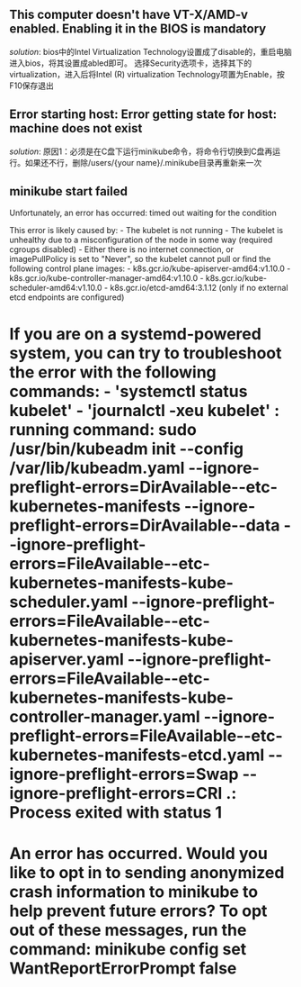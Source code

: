 ## This computer doesn't have VT-X/AMD-v enabled. Enabling it in the BIOS is mandatory
*solution*: 
bios中的Intel Virtualization Technology设置成了disable的，重启电脑进入bios，将其设置成abled即可。
选择Security选项卡，选择其下的virtualization，进入后将Intel (R) virtualization Technology项置为Enable，按F10保存退出

## Error starting host: Error getting state for host: machine does not exist
*solution*:
原因1：必须是在C盘下运行minikube命令，将命令行切换到C盘再运行。如果还不行，删除/users/{your name}/.minikube目录再重新来一次

## minikube start failed
Unfortunately, an error has occurred:
        timed out waiting for the condition

This error is likely caused by:
        - The kubelet is not running
        - The kubelet is unhealthy due to a misconfiguration of the node in some way (required cgroups disabled)
        - Either there is no internet connection, or imagePullPolicy is set to "Never",
          so the kubelet cannot pull or find the following control plane images:
                - k8s.gcr.io/kube-apiserver-amd64:v1.10.0
                - k8s.gcr.io/kube-controller-manager-amd64:v1.10.0
                - k8s.gcr.io/kube-scheduler-amd64:v1.10.0
                - k8s.gcr.io/etcd-amd64:3.1.12 (only if no external etcd endpoints are configured)

If you are on a systemd-powered system, you can try to troubleshoot the error with the following commands:
        - 'systemctl status kubelet'
        - 'journalctl -xeu kubelet'
                                         : running command: sudo /usr/bin/kubeadm init --config /var/lib/kubeadm.yaml --ignore-preflight-errors=DirAvailable--etc-kubernetes-manifests --ignore-preflight-errors=DirAvailable--data --ignore-preflight-errors=FileAvailable--etc-kubernetes-manifests-kube-scheduler.yaml --ignore-preflight-errors=FileAvailable--etc-kubernetes-manifests-kube-apiserver.yaml --ignore-preflight-errors=FileAvailable--etc-kubernetes-manifests-kube-controller-manager.yaml --ignore-preflight-errors=FileAvailable--etc-kubernetes-manifests-etcd.yaml --ignore-preflight-errors=Swap --ignore-preflight-errors=CRI
.: Process exited with status 1
================================================================================
An error has occurred. Would you like to opt in to sending anonymized crash
information to minikube to help prevent future errors?
To opt out of these messages, run the command:
        minikube config set WantReportErrorPrompt false
================================================================================
